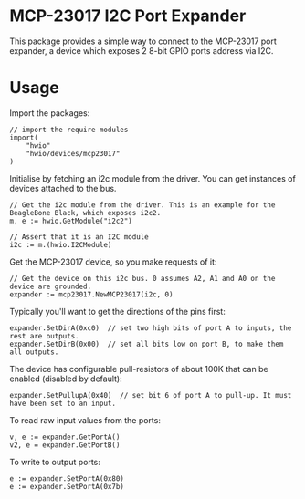 # MCP-23017 I2C Port Expander

This package provides a simple way to connect to the MCP-23017 port expander, a device which exposes 2 8-bit
GPIO ports address via I2C. 

# Usage

Import the packages:

	// import the require modules
	import(
		"hwio"
		"hwio/devices/mcp23017"
	)

Initialise by fetching an i2c module from the driver. You can get instances of devices attached to
the bus.

	// Get the i2c module from the driver. This is an example for the BeagleBone Black, which exposes i2c2.
	m, e := hwio.GetModule("i2c2")

	// Assert that it is an I2C module
	i2c := m.(hwio.I2CModule)

Get the MCP-23017 device, so you make requests of it:

	// Get the device on this i2c bus. 0 assumes A2, A1 and A0 on the device are grounded.
	expander := mcp23017.NewMCP23017(i2c, 0)

Typically you'll want to get the directions of the pins first:

	expander.SetDirA(0xc0)  // set two high bits of port A to inputs, the rest are outputs.
	expander.SetDirB(0x00)  // set all bits low on port B, to make them all outputs.

The device has configurable pull-resistors of about 100K that can be enabled (disabled by default):

	expander.SetPullupA(0x40)  // set bit 6 of port A to pull-up. It must have been set to an input.

To read raw input values from the ports:

	v, e := expander.GetPortA()
	v2, e = expander.GetPortB()

To write to output ports:

	e := expander.SetPortA(0x80)
	e := expander.SetPortA(0x7b)
